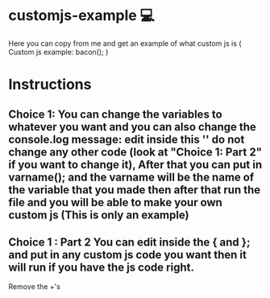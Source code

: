 # customjs-example 💻
Here you can copy from me and get an example of what custom js is ( Custom js example: bacon(); )
# Instructions
Choice 1:
You can change the variables to whatever you want and you can also
change the console.log message: edit inside this '' do not change 
any other code (look at "Choice 1: Part 2" if you want to change it), After that you can put in varname(); and the varname
will be the name of the variable that you made then after that run the file
and you will be able to make your own custom js (This is only an example)
-----------------------------------------------------------------------------------------------------------------------------------------
Choice 1 : Part 2 
You can edit inside the { and }; and put in any custom js code you want
then it will run if you have the js code right.
------------------------------------------------------------------------------------------------------------------------------------------
Remove the +'s
